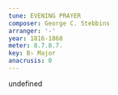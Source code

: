 ```yaml
---
tune: EVENING PRAYER
composer: George C. Stebbins
arranger: '-'
year: 1816-1868
meter: 8.7.8.7.
key: B♭ Major
anacrusis: 0
---
```

undefined
